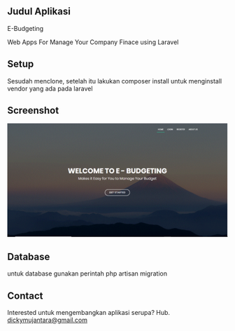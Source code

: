## Judul Aplikasi
E-Budgeting 

Web Apps For Manage Your Company Finace using Laravel

## Setup
Sesudah menclone, setelah itu lakukan composer install untuk menginstall vendor yang ada pada laravel

## Screenshot

![homepage](public/img/homepage.png)

## Database 
untuk database gunakan perintah php artisan migration

## Contact
Interested untuk mengembangkan aplikasi serupa? Hub. dickymujantara@gmail.com